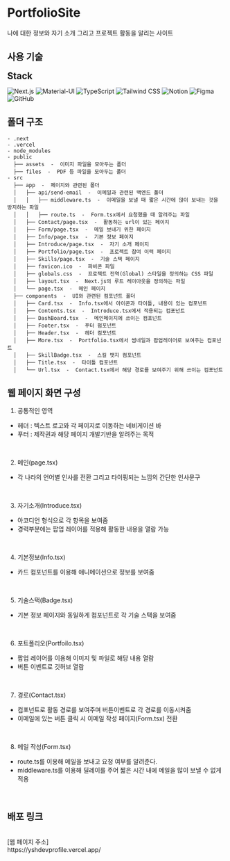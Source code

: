 # PortfolioSite

나에 대한 정보와 자기 소개 그리고 프로젝트 활동을 알리는 사이트

## 사용 기술

<span style="font-size: 1.5em; font-weight: bold;">Stack</span>

![Next.js](https://img.shields.io/badge/Next.js-000000?style=for-the-badge&logo=nextdotjs&logoColor=white)
![Material-UI](https://img.shields.io/badge/Material--UI-007FFF?style=for-the-badge&logo=mui&logoColor=white)
![TypeScript](https://img.shields.io/badge/TypeScript-3178C6?style=for-the-badge&logo=typescript&logoColor=white)
![Tailwind CSS](https://img.shields.io/badge/-Tailwind%20CSS-%2338B2AC?style=for-the-badge&logo=tailwind-css&logoColor=white)
![Notion](https://img.shields.io/badge/Notion-000000?style=for-the-badge&logo=notion&logoColor=white)
![Figma](https://img.shields.io/badge/Figma-F24E1E?style=for-the-badge&logo=figma&logoColor=white)
![GitHub](https://img.shields.io/badge/GitHub-181717?style=for-the-badge&logo=github&logoColor=white)

## 폴더 구조
```
- .next
- .vercel
- node_modules
- public
  ├── assets  -  이미지 파일을 모아두는 폴더
  ├── files  -  PDF 등 파일을 모아두는 폴더
- src
  ├── app  -  페이지와 관련된 폴더
  │   ├── api/send-email  -  이메일과 관련된 백엔드 폴더
  │   │   ├── middleware.ts  -  이메일을 보낼 때 짧은 시간에 많이 보내는 것을 방지하는 파일
  │   │   ├── route.ts  -  Form.tsx에서 요청했을 때 알려주는 파일
  │   ├── Contact/page.tsx  -  활동하는 url이 있는 페이지
  │   ├── Form/page.tsx  -  메일 보내기 위한 페이지
  │   ├── Info/page.tsx  -  기본 정보 페이지
  │   ├── Introduce/page.tsx  -  자기 소개 페이지
  │   ├── Portfolio/page.tsx  -  프로젝트 참여 이력 페이지
  │   ├── Skills/page.tsx  -  기술 스택 페이지
  │   ├── favicon.ico  -  파비콘 파일
  │   ├── globals.css  -  프로젝트 전역(Global) 스타일을 정의하는 CSS 파일
  │   ├── layout.tsx  -  Next.js의 루트 레이아웃을 정의하는 파일
  │   └── page.tsx  -  메인 페이지
  ├── components  -  UI와 관련된 컴포넌트 폴더
  │   ├── Card.tsx  -  Info.tsx에서 아이콘과 타이틀, 내용이 있는 컴포넌트
  │   ├── Contents.tsx  -  Introduce.tsx에서 적용되는 컴포넌트
  │   ├── DashBoard.tsx  -  메인페이지에 쓰이는 컴포넌트
  │   ├── Footer.tsx  -  푸터 펌포넌트
  │   ├── Header.tsx  -  헤더 컴포넌트
  │   ├── More.tsx  -  Portfolio.tsx에서 썸네일과 팝업레이어로 보여주는 컴포넌트
  │   ├── SkillBadge.tsx  -  스킬 뱃지 컴포넌트
  │   ├── Title.tsx  -  타이틀 컴포넌트
  │   └── Url.tsx  -  Contact.tsx에서 해당 경로를 보여주기 위해 쓰이는 컴포넌트
```

## 웹 페이지 화면 구성
1. 공통적인 영역
  -  헤더 : 텍스트 로고와 각 페이지로 이동하는 네비게이션 바
  -  푸터 : 제작권과 해당 페이지 개발기반을 알려주는 목적

<br>

2. 메인(page.tsx)
  -  각 나라의 언어별 인사를 전환 그리고 타이핑되는 느낌의 간단한 인사문구

<br>

3. 자기소개(Introduce.tsx)
  -  아코디언 형식으로 각 항목을 보여줌
  -  경력부분에는 팝업 레이어를 적용해 활동한 내용을 열람 가능

<br>

4. 기본정보(Info.tsx)
  -  카드 컴포넌트를 이용해 애니메이션으로 정보를 보여줌

<br>    

5. 기술스택(Badge.tsx)
  -  기본 정보 페이지와 동일하게 컴포넌트로 각 기술 스택을 보여줌

<br>

6. 포트폴리오(Portfoilo.tsx)
  -  팝업 레이어를 이용해 이미지 및 파일로 해당 내용 열람
  -  버튼 이벤트로 깃허브 열람 

<br>

7. 경로(Contact.tsx)
  -  컴포넌트로 활동 경로를 보여주며 버튼이벤트로 각 경로를 이동시켜줌
  -  이메일에 있는 버튼 클릭 시 이메일 작성 페이지(Form.tsx) 전환

<br>

8. 메일 작성(Form.tsx)
  - route.ts를 이용해 메일을 보내고 요청 여부를 알려준다.
  - middleware.ts를 이용해 딜레이를 주어 짧은 시간 내에 메일을 많이 보낼 수 없게 적용

<br>

## 배포 링크
<br>
[웹 페이지 주소]
<br>
https://yshdevprofile.vercel.app/


